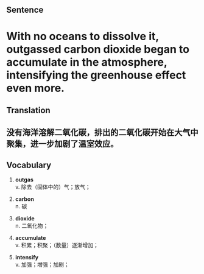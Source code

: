 ## Sentence

<h1>With no oceans to dissolve it, outgassed carbon dioxide began to accumulate in the atmosphere, intensifying the greenhouse effect even more.</h1>

## Translation

<h2>没有海洋溶解二氧化碳，排出的二氧化碳开始在大气中聚集，进一步加剧了温室效应。</h2>


## Vocabulary     

1. **outgas**     
v. 除去（固体中的）气；放气；       

2. **carbon**     
n. 碳        

3. **dioxide**       
n. 二氧化物；      

4. **accumulate**       
v. 积累；积聚；（数量）逐渐增加；      

5. **intensify**       
v. 加强；增强；加剧；      

